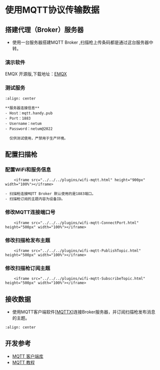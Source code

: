 # 使用MQTT协议传输数据


## 搭建代理（Broker）服务器
- 使用一台服务器搭建MQTT Broker ,扫描枪上传条码都是通过这台服务器中转。

### 演示软件
EMQX 开源版,下载地址：[EMQX](https://github.com/emqx/emqx/releases)

### 测试服务

```{figure} ../../../media/wifi-emqx.png
:align: center
```

```{note}
**服务器连接信息** 
- Host：mqtt.handy.pub
- Port：1883
- Username：netum
- Password：netum@2022
  
  仅供测试使用，严禁用于生产环境。
```

## 配置扫描枪

### 配置WiFi和服务信息
```{raw} html
    <iframe src="../../../plugins/wifi-mqtt.html" height="900px" width="100%"></iframe>
```

```{note}
- 扫描枪连接MQTT Broker 默认使用的是1883端口。
- 扫描枪订阅的主题内容为设备ID。
```

### 修改MQTT连接端口号
```{raw} html
    <iframe src="../../../plugins/wifi-mqtt-ConnectPort.html" height="500px" width="100%"></iframe>
```

### 修改扫描枪发布主题
```{raw} html
    <iframe src="../../../plugins/wifi-mqtt-PublishTopic.html" height="500px" width="100%"></iframe>
```

### 修改扫描枪订阅主题
```{raw} html
    <iframe src="../../../plugins/wifi-mqtt-SubscribeTopic.html" height="500px" width="100%"></iframe>
```

## 接收数据

- 使用MQTT客户端软件[[MQTTX](https://mqttx.app/)]连接Broker服务器，并订阅扫描枪发布消息的主题。


```{figure} ../../../media/wifi-mqttx.png
:align: center
```


## 开发参考
- [MQTT 客户端库](https://www.emqx.com/zh/mqtt-client-sdk)
- [MQTT 教程](https://www.emqx.com/zh/mqtt-guide)
